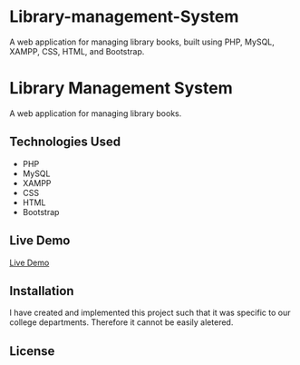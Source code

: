 # Library-management-System
A web application for managing library books, built using PHP, MySQL, XAMPP, CSS, HTML, and Bootstrap.
# Library Management System

A web application for managing library books.

## Technologies Used
- PHP
- MySQL
- XAMPP
- CSS
- HTML
- Bootstrap

## Live Demo
[Live Demo](http://121.200.48.27:8082/deplib)

## Installation
I have created and implemented this project such that it was specific to our college departments. Therefore it cannot be easily aletered.

## License


